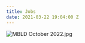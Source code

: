 ```yaml
---
title: Jobs
date: 2021-03-22 19:04:00 Z
---
```


![MBLD October 2022.jpg](/uploads/MBLD%20October%202022.jpg)